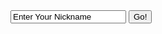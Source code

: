 <html>
<form>
    <input type="text" value="Enter Your Nickname" id="nameBox">
    <input type="button" value="Go!" id="submit" onClick="putCookie">
<form>


<script>
    var today = new Date();
    var expiry = new Date(today.getTime() + 30 * 24 * 3600 * 1000); // plus 30 days

    function setCookie(name, value){
        document.cookie=name + "=" + escape(value) + "; path=/; expires=" + expiry.toGMTString();
    }
    //this should set the UserName cookie to the proper value;
    function storeValues(form){
        setCookie("userName", form.submit.value);
        return true;
    }

</script>
</body>
</html>
